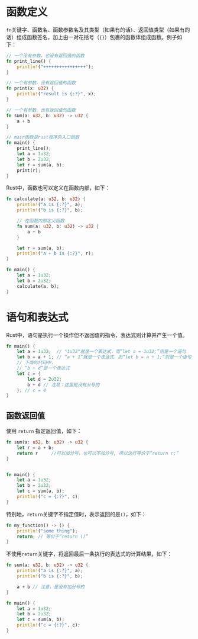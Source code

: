 # 函数定义
`fn`关键字、函数名、函数参数名及其类型（如果有的话）、返回值类型（如果有的话）组成函数签名，加上由一对花括号（`{}`）包裹的函数体组成函数。例子如下：
```rust
// 一个没有参数，也没有返回值的函数
fn print_line() {
    println!("++++++++++++++++");
}

// 一个有参数，没有返回值的函数
fn print(x: u32) {
    println!("result is {:?}", x);
}

// 一个有参数，也有返回值的函数
fn sum(a: u32, b: u32) -> u32 {
    a + b
}

// main函数是rust程序的入口函数
fn main() {
    print_line();
    let a = 1u32;
    let b = 2u32;
    let r = sum(a, b);
    print(r);
}
```

Rust中，函数也可以定义在函数内部，如下：
```rust
fn calculate(a: u32, b: u32) {
    println!("a is {:?}", a);
    println!("b is {:?}", b);

    // 在函数内部定义函数
    fn sum(a: u32, b: u32) -> u32 {
        a + b
    }

    let r = sum(a, b);
    println!("a + b is {:?}", r);
}

fn main() {
    let a = 1u32;
    let b = 2u32;
    calculate(a, b);
}
```


# 语句和表达式
Rust中，语句是执行一个操作但不返回值的指令，表达式则计算并产生一个值。
```rust
fn main() {
    let a = 1u32;  // "1u32"就是一个表达式，而“let a = 1u32;”则是一个语句
    let b = a + 1; // “a + 1”就是一个表达式，而“let b = a + 1;”则是一个语句
    // 下面的代码中，
    // “b + d”是一个表达式
    let c = {
        let d = 2u32;
        b + d // 注意：这里是没有分号的
    }; // c = 4
}
```


## 函数返回值
使用 `return` 指定返回值，如下：
```rust
fn sum(a: u32, b: u32) -> u32 {
    let r = a + b;
    return r     //可以加分号，也可以不加分号, 所以这行等价于“return r;”
}


fn main() {
    let a = 1u32;
    let b = 2u32;
    let c = sum(a, b);
    println!("c = {:?}", c);
}
```

特别地，`return`关键字不指定值时，表示返回的是`()`，如下：
```rust
fn my_function() -> () {
    println!("some thing");
    return; // 等价于“return ()”
}
```

不使用`return`关键字，将返回最后一条执行的表达式的计算结果，如下：
```rust
fn sum(a: u32, b: u32) -> u32 {
    println!("a is {:?}", a);
    println!("b is {:?}", b);

    a + b // 注意，是没有加分号的
}

fn main() {
    let a = 1u32;
    let b = 2u32;
    let c = sum(a, b);
    println!("c = {:?}", c);
}
```